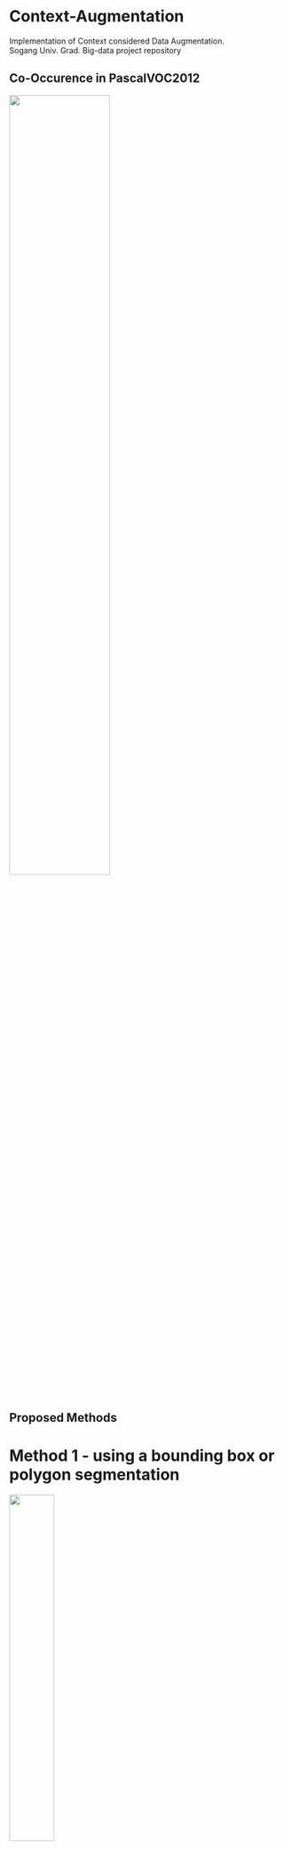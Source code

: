 # Context-Augmentation
Implementation of Context considered Data Augmentation. <br>
Sogang Univ. Grad. Big-data project repository

## Co-Occurence in PascalVOC2012
<img width="60%" src="https://user-images.githubusercontent.com/81060548/196676003-8572462f-b726-4254-92a2-86694d7ba197.png"/>

## Proposed Methods
# Method 1 - using a bounding box or polygon segmentation
<img width="40%" src="https://user-images.githubusercontent.com/81060548/196677700-6043b838-4b98-44f1-b88a-6770d684f0c5.png"/>

# Method 2 - image to patch level
<img width="40%" src="https://user-images.githubusercontent.com/81060548/196677869-f73b9882-e4da-4509-9b0c-8d80e424993b.png"/>

# Project Architecture
```shell
├─augmentation.py         # method1, method2, zero co-occurence pair 를 위한 함수 
├─dataset.py              
├─main.py
├─models.py              
├─requirements.txt       
├─utils.py                   
└─README.md
```

## augmentation.py
- Pascal VOC 2012에서 co-occurance가 0인 category pair에서 랜덤으로 이미지를 선택해서 1장씩 augmentation하는 로직까지 완성
- patch 단위로 붙히는 method 2 완성
